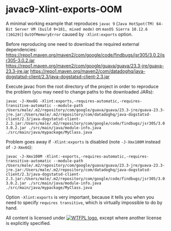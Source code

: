 # javac9-Xlint-exports-OOM
A minimal working example that reproduces ```javac 9``` (```Java HotSpot(TM) 64-Bit Server VM (build 9+181, mixed mode)``` on ```masOS Sierra 10.12.6 (16G29)```) ```OutOfMemoryError``` caused by ```-Xlint:exports``` option. 

Before reproducing one need to download the required external dependencies:
https://repo1.maven.org/maven2/com/google/code/findbugs/jsr305/3.0.2/jsr305-3.0.2.jar
https://repo1.maven.org/maven2/com/google/guava/guava/23.3-jre/guava-23.3-jre.jar
https://repo1.maven.org/maven2/com/datadoghq/java-dogstatsd-client/2.3/java-dogstatsd-client-2.3.jar

Execute javac from the root directory of the project in order to reproduce the problem (you may need to change paths to the downloaded JARs):
```
javac -J-Xmx6G -Xlint:exports,-requires-automatic,-requires-transitive-automatic --module-path /Users/male/.m2/repository/com/google/guava/guava/23.3-jre/guava-23.3-jre.jar:/Users/male/.m2/repository/com/datadoghq/java-dogstatsd-client/2.3/java-dogstatsd-client-2.3.jar:/Users/male/.m2/repository/com/google/code/findbugs/jsr305/3.0.2/jsr305-3.0.2.jar ./src/main/java/module-info.java ./src/main/java/mypackage/MyClass.java
```
Problem goes away if ```-Xlint:exports``` is disabled (note ```-J-Xmx100M``` instead of ```-J-Xmx6G```):
```
javac -J-Xmx100M -Xlint:-exports,-requires-automatic,-requires-transitive-automatic --module-path /Users/male/.m2/repository/com/google/guava/guava/23.3-jre/guava-23.3-jre.jar:/Users/male/.m2/repository/com/datadoghq/java-dogstatsd-client/2.3/java-dogstatsd-client-2.3.jar:/Users/male/.m2/repository/com/google/code/findbugs/jsr305/3.0.2/jsr305-3.0.2.jar ./src/main/java/module-info.java ./src/main/java/mypackage/MyClass.java
```

Option ```-Xlint:exports``` is very important, because it tells you when you need to specify ```requires transitive```, which is virtually impossible to do by hand.

All content is licensed under [![WTFPL logo](http://www.wtfpl.net/wp-content/uploads/2012/12/wtfpl-badge-2.png)](http://www.wtfpl.net/), except where another license is explicitly specified.